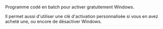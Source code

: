 Programme codé en batch pour activer gratuitement Windows.

Il permet aussi d'utiliser une clé d'activation personnalisée si vous en avez acheté une, ou encore de désactiver Windows.

